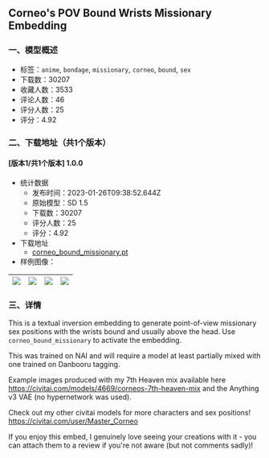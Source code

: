 ## Corneo's POV Bound Wrists Missionary Embedding
### 一、模型概述

- 标签：`anime`, `bondage`, `missionary`, `corneo`, `bound`, `sex`
- 下载数：30207
- 收藏人数：3533
- 评论人数：46
- 评分人数：25
- 评分：4.92

### 二、下载地址（共1个版本）

#### [版本1/共1个版本] 1.0.0

- 统计数据
  - 发布时间：2023-01-26T09:38:52.644Z
  - 原始模型：SD 1.5
  - 下载数：30207
  - 评分人数：25
  - 评分：4.92
- 下载地址
  - [corneo_bound_missionary.pt](https://civitai.com/api/download/models/5405)
- 样例图像：

| <img src="https://image.civitai.com/xG1nkqKTMzGDvpLrqFT7WA/460c8898-a72d-4ca9-4189-c172a0a2ba00/width=450/42574.jpeg" /> | <img src="https://image.civitai.com/xG1nkqKTMzGDvpLrqFT7WA/369d4f11-9a4e-482a-527f-145b0a749400/width=450/42578.jpeg" /> | <img src="https://image.civitai.com/xG1nkqKTMzGDvpLrqFT7WA/1db76c57-2d46-44f1-d141-3ba8b6f64200/width=450/42577.jpeg" /> | <img src="https://image.civitai.com/xG1nkqKTMzGDvpLrqFT7WA/0de58505-2e9c-41bd-a83c-c4670ea0cb00/width=450/42576.jpeg" /> |
| ---- | ---- | ---- | ---- |


### 三、详情
<p>This is a textual inversion embedding to generate point-of-view missionary sex positions with the wrists bound and usually above the head. Use <code>corneo_bound_missionary</code> to activate the embedding.</p><p>This was trained on NAI and will require a model at least partially mixed with one trained on Danbooru tagging.</p><p>Example images produced with my 7th Heaven mix available here <a target="_blank" rel="ugc" href="https://civitai.com/models/4669/corneos-7th-heaven-mix">https://civitai.com/models/4669/corneos-7th-heaven-mix</a> and the Anything v3 VAE (no hypernetwork was used).</p><p>Check out my other civitai models for more characters and sex positions! <a target="_blank" rel="ugc" href="https://civitai.com/user/Master_Corneo">https://civitai.com/user/Master_Corneo</a></p><p>If you enjoy this embed, I genuinely love seeing your creations with it - you can attach them to a review if you're not aware (but not comments sadly)!</p><p></p>